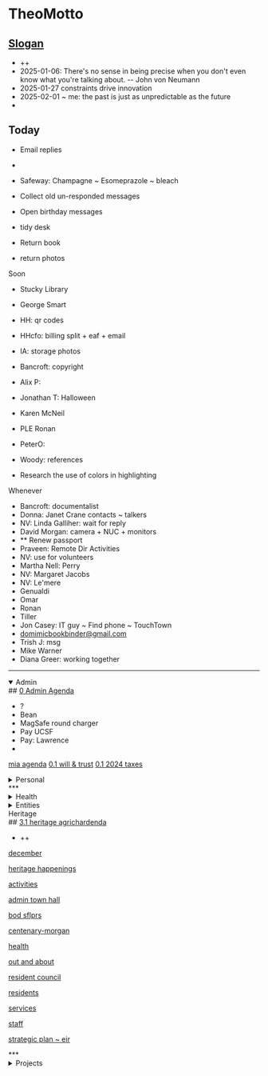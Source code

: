 # TheoMotto

## <a href="" onclick="parent.location.hash=&quot;https://api.github.com/repos/theo-armour/pages/contents/00-snippets/1-slogan-of-the-day.md&quot;">Slogan</a>

* ++
* 2025-01-06:&nbsp;There's no sense in being precise when you don't even know what you're talking about. -- John von Neumann
* 2025-01-27 constraints drive innovation
* 2025-02-01 ~ me: the past is just as unpredictable as the future
* 

<!-- this is a comment -->
## Today

* Email replies
* 

* Safeway: Champagne ~ Esomeprazole ~ bleach
* Collect old un-responded messages
* Open birthday messages
* tidy desk
* Return book
* return photos

Soon

* Stucky Library
* George Smart
* HH: qr codes
* HHcfo: billing split + eaf + email

* IA: storage photos
* Bancroft: copyright
* Alix P:
* Jonathan T: Halloween
* Karen McNeil
* PLE Ronan
* PeterO:&nbsp;
* Woody: references
* Research the use of colors in highlighting

Whenever

* Bancroft: documentalist
* Donna: Janet Crane contacts ~ talkers
* NV: Linda Galliher: wait for reply
* David Morgan: camera + NUC + monitors
* ** Renew passport
* Praveen: Remote Dir Activities
* NV: use for volunteers
* Martha Nell: Perry
* NV: Margaret Jacobs
* NV: Le'mere
* Genualdi
* Omar
* Ronan
* Tiller
* Jon Casey: IT guy ~ Find phone ~ TouchTown
* <a href="https://mail.google.com/mail/?view=cm&amp;fs=1&amp;tf=1&amp;to=domimicbookbinder@gmail.com" target="_blank">domimicbookbinder@gmail.com</a>
* Trish J: msg
* Mike Warner
* Diana Greer: working together

***

<!--

**Admin**

-->
<details open="">
<summary>Admin</summary>
## <a href="" onclick="parent.location.hash=&quot;https://api.github.com/repos/theo-armour/agenda/contents/0-admin/0-admin-agenda.md&quot;">0 Admin Agenda</a>

* ?
* Bean&nbsp;
* MagSafe round charger
* Pay UCSF
* Pay: Lawrence
* 

<a href="" onclick="parent.location.hash=&quot;https://api.github.com/repos/theo-armour/agenda/contents/0-admin/mia/0-mia-agenda.md&quot;">mia agenda</a>
<a href="" onclick="parent.location.hash=&quot;https://api.github.com/repos/theo-armour/agenda/contents/0-admin/will-trust/0-will-trust-agenda.md&quot;">0.1 will &amp; trust</a>
<a href="" onclick="parent.location.hash=&quot;https://api.github.com/repos/theo-armour/agenda/contents/0-admin/taxes/0-2024-taxes-agenda.md&quot;">0.1 2024 taxes</a>
</details>
<!-- *** -->
<details>
<!-- -->
<summary>Personal</summary>
## <a href="" onclick="parent.location.hash=&quot;https://api.github.com/repos/theo-armour/agenda/contents/0-admin-personal/0-admin-personal.md&quot;">0 Admin Personal</a>

* ?
* Empty vacuum
* Plateau chair
* Winter shoes
* EyeBuyDirect: small spec
* A: mike ~ Lamisil
* Jeans ~ jacket
* Printer canon cartridge returned: box

Waiting

* ++

<a href="" onclick="parent.location.hash=&quot;https://api.github.com/repos/theo-armour/agenda/contents/1-schedule-weekly.md&quot;">0.1-schedule-days-of-week</a>
<a href="" onclick="parent.location.hash=&quot;https://api.github.com/repos/theo-armour/agenda/contents/1-schedule-daily.md&quot;">0.1-schedule-daily</a>
<a href="" onclick="parent.location.hash=&quot;https://api.github.com/repos/theo-armour/agenda/contents/1-notes.md&quot;">0.1-notes</a>
</details>
***

<!--

**Health**

-->
<details>
<summary>Health</summary>
## <a href="" onclick="parent.location.hash=&quot;https://api.github.com/repos/theo-armour/agenda/contents/1-health/0-health-agenda.md&quot;">1.0 Health Agenda</a>

* ++

<a href="" onclick="parent.location.hash=&quot;https://api.github.com/repos/theo-armour/agenda/contents/1-health/dentistry.md&quot;">dentistry</a>
<a href="" onclick="parent.location.hash=&quot;https://api.github.com/repos/theo-armour/agenda/contents/1-health/dermatology.md&quot;">dermatology</a>
<a href="" onclick="parent.location.hash=&quot;https://api.github.com/repos/theo-armour/agenda/contents/1-health/gastroenterology.md&quot;">gastroenterology</a>
<a href="" onclick="parent.location.hash=&quot;https://api.github.com/repos/theo-armour/agenda/contents/1-health/ophthalmology.md&quot;">ophthalmology</a>
<a href="" onclick="parent.location.hash=&quot;https://api.github.com/repos/theo-armour/agenda/contents/1-health/2-pph.md&quot;">pph</a>
<a href="" onclick="parent.location.hash=&quot;https://api.github.com/repos/theo-armour/agenda/contents/1-health/1-health-history.md&quot;">1.1 Health History</a>
<a href="" onclick="parent.location.hash=&quot;https://api.github.com/repos/theo-armour/agenda/contents/1-health/1-health-insurance.md&quot;">1.1 Health Insurance</a>
<a href="" onclick="parent.location.hash=&quot;https://api.github.com/repos/theo-armour/agenda/contents/1-health/1-health-journal.md&quot;">1.1 Health Journal</a>
<a href="" onclick="parent.location.hash=&quot;https://api.github.com/repos/theo-armour/agenda/contents/1-health/1-health-providers.md&quot;">1.1 Health Providers</a>
<a href="" onclick="parent.location.hash=&quot;https://api.github.com/repos/theo-armour/agenda/contents/1-health/1-health-reference.md&quot;">1.1 Health Reference</a>
</details>
<!--

**Simplicity**

-->
<details>

<summary>Simplicity</summary>
## <a href="" onclick="parent.location.hash=&quot;https://api.github.com/repos/theo-armour/agenda/contents/1-simplicity/0-simplicity-agenda.md&quot;">1.0 simplicity</a>

* +

<a href="" onclick="parent.location.hash=&quot;https://api.github.com/repos/theo-armour/agenda/contents/1-simplicity/nicole-smith/0-nicole-agenda.md&quot;">nicole agenda</a>
<a href="" onclick="parent.location.hash=&quot;https://api.github.com/repos/theo-armour/agenda/contents/1-simplicity/archiving/0-archiving-agenda.md&quot;">1.1 archiving</a>
<a href="" onclick="parent.location.hash=&quot;https://api.github.com/repos/theo-armour/agenda/contents/1-simplicity/claudia/0-archiving-agenda.md&quot;">1.2 claudia</a>

</details>
<!--

**ACE IT**

-->
<details>
<summary>ACE IT</summary>
## <a href="" onclick="parent.location.hash=&quot;https://api.github.com/repos/theo-armour/agenda/contents/2-ace-it/0-ace-it-agenda.md&quot;">2.0 ACE IT</a>

* ++
* Buy more: share paper
* Netflix: ace-i

## <a href="" onclick="parent.location.hash=&quot;https://api.github.com/repos/theo-armour/agenda/contents/2-ace-it/alix.md&quot;">Alix</a>

* ++

## <a href="" onclick="parent.location.hash=&quot;https://api.github.com/repos/theo-armour/agenda/contents/2-ace-it/cynthia.md&quot;">Cynthia</a>

* ++

## <a href="" onclick="parent.location.hash=&quot;https://api.github.com/repos/theo-armour/agenda/contents/2-ace-it/eloise.md&quot;">Eloise</a>

* ++
* Eloise: GitHub account + Coop

</details>
<!--

**Family**

 -->
<details>

<summary>Family</summary>
## <a href="" onclick="parent.location.hash=&quot;https://api.github.com/repos/theo-armour/agenda/contents/2-family/0-family-agenda.md&quot;">2.1 Family</a>

* ++

</details>
<!--

**Peeps**

-->
<details open="">
<summary>Peeps</summary>
## <a href="" onclick="parent.location.hash=&quot;https://api.github.com/repos/theo-armour/agenda/contents/2-peeps/0-peeps-agenda.md&quot;">2.2 Peeps</a>

</details>
***

<!--

**Entities**

-->
<details>
<summary>Entities</summary>
<!-- -->
## <a href="" onclick="parent.location.hash=&quot;https://api.github.com/repos/theo-armour/agenda/contents/3-0-entities/0-entities-agenda.md&quot;">3.0 entities</a>

* ?

<!-- -->
<a href="" onclick="parent.location.hash=&quot;https://api.github.com/repos/theo-armour/agenda/contents/3-0-entities/0-awesome-foundation/0-awesome-agenda.md&quot;">awesome</a>
<!-- -->
<a href="" onclick="parent.location.hash=&quot;https://api.github.com/repos/theo-armour/agenda/contents/3-0-entities/0-next-village/0-next-village-agenda.md&quot;">next village</a>
<!-- -->
<a href="" onclick="parent.location.hash=&quot;https://api.github.com/repos/theo-armour/agenda/contents/3-0-entities/0-sacsem/0-sacsem-agenda.md&quot;">sacsem</a>
<!-- -->
<a href="" onclick="parent.location.hash=&quot;https://api.github.com/repos/theo-armour/agenda/contents/3-0-entities/0-sensay/0-sensay-agenda.md&quot;">sensay</a>
<!-- -->
<a href="" onclick="parent.location.hash=&quot;https://api.github.com/repos/theo-armour/agenda/contents/3-0-entities/0-sps/0-sps-agenda.md&quot;">sps</a>
<!-- -->
<a href="" onclick="parent.location.hash=&quot;https://api.github.com/repos/theo-armour/agenda/contents/3-0-entities/0-tgd/0-tgd-agenda.md&quot;">tgd</a>
<!-- -->
</details>
<!--

**Heritage**

-->
<details open="">
<!-- -->
<summary>Heritage</summary>
## <a href="" onclick="parent.location.hash=&quot;https://api.github.com/repos/theo-armour/agenda/contents/3-1-heritage/0-heritage-agenda.md&quot;">3.1 heritage agrichardenda</a>

* ++

<a href="" onclick="parent.location.hash=&quot;https://api.github.com/repos/theo-armour/agenda/contents/3-1-heritage/0-heritage-happenings/2024/12-december/2024-12-happenings-agenda.md&quot;">december</a>

<a href="" onclick="parent.location.hash=&quot;https://api.github.com/repos/theo-armour/agenda/contents/3-1-heritage/0-heritage-happenings/0-heritage-happenings-agenda.md&quot;">heritage happenings</a>

<a href="" onclick="parent.location.hash=&quot;https://api.github.com/repos/theo-armour/agenda/contents/3-1-heritage/activities/0-activities-agenda.md&quot;">activities</a>

<a href="" onclick="parent.location.hash=&quot;https://api.github.com/repos/theo-armour/agenda/contents/3-1-heritage/admin-town-hall/0-admin-town-hall-agenda.md&quot;">admin town hall</a>

<a href="" onclick="parent.location.hash=&quot;https://api.github.com/repos/theo-armour/agenda/contents/3-1-heritage/board-of-directors-sflprs/0-bod-sflprs-agenda.md&quot;">bod sflprs</a>

<a href="" onclick="parent.location.hash=&quot;https://api.github.com/repos/theo-armour/agenda/contents/3-1-heritage/centenary-morgan/0-centenary-morgan.md&quot;">centenary-morgan </a>

<a href="" onclick="parent.location.hash=&quot;https://api.github.com/repos/theo-armour/agenda/contents/3-1-heritage/health/0-health-agenda.md&quot;">health</a>

<a href="" onclick="parent.location.hash=&quot;https://api.github.com/repos/theo-armour/agenda/contents/3-1-heritage/out-and-about/0-out-and-about.md&quot;">out and about</a>

<a href="" onclick="parent.location.hash=&quot;https://api.github.com/repos/theo-armour/agenda/contents/3-1-heritage/resident-council/0-resident-council.md&quot;">resident council</a>

<a href="" onclick="parent.location.hash=&quot;https://api.github.com/repos/theo-armour/agenda/contents/3-1-heritage/residents/0-residents-agenda.md&quot;">residents</a>

<a href="" onclick="parent.location.hash=&quot;https://api.github.com/repos/theo-armour/agenda/contents/3-1-heritage/services/0-services.md&quot;">services</a>

<a href="" onclick="parent.location.hash=&quot;https://api.github.com/repos/theo-armour/agenda/contents/3-1-heritage/staff-directory/1-staff-agenda.md&quot;">staff</a>

<a href="" onclick="parent.location.hash=&quot;https://api.github.com/repos/theo-armour/agenda/contents/3-1-heritage/strategic-plan-eir/0-strategic-plan-eir.md&quot;">strategic plan ~ eir</a>

</details>
<!-- -->
***

<!--

**Projects**

-->
<details>
<summary>Projects</summary>
## <a href="" onclick="parent.location.hash=&quot;https://api.github.com/repos/theo-armour/agenda/contents/4-0-projects/0-projects-agenda.md&quot;">4.0 projects agenda</a>

* ++

## <a href="" onclick="parent.location.hash=&quot;https://api.github.com/repos/theo-armour/agenda/contents/4-1-organizations-repos/0-organizations-repos.md&quot;">4.1 organizations</a>

* tess: kiosk software

## <a href="" onclick="parent.location.hash=&quot;https://api.github.com/repos/theo-armour/agenda/contents/4-1-organizations-repos/0-organizations-repos.md&quot;">repos</a>

* ++

## <a href="" onclick="parent.location.hash=&quot;https://api.github.com/repos/theo-armour/agenda/contents/4-2-software/0-software-agenda.md&quot;">4.2 software</a>

* ++

## <a href="" onclick="parent.location.hash=&quot;https://api.github.com/repos/theo-armour/agenda/contents/4-3-hardware/0-hardware-agenda.md&quot;">4.3 hardware</a>

* ++
* USB mouse

## <a href="" onclick="parent.location.hash=&quot;https://api.github.com/repos/theo-armour/agenda/contents/4-4-qdata-apps-journal/0-qdata.md&quot;">4.4 qdata apps journal</a>

* ++

***

## <a href="" onclick="parent.location.hash=&quot;https://api.github.com/repos/theo-armour/agenda/contents/0-reminders.md&quot;">Reminders</a>

</details>